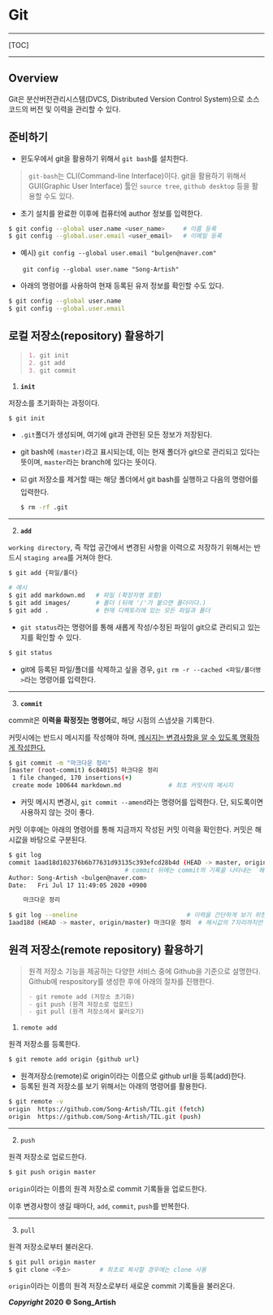 # Git

---

[TOC]

---



## Overview

Git은 분산버전관리시스템(DVCS, Distributed Version Control System)으로 소스코드의 버전 및 이력을 관리할 수 있다.



## 준비하기

- 윈도우에서 git을 활용하기 위해서 `git bash`를 설치한다.

> `git-bash`는 CLI(Command-line Interface)이다. git을 활용하기 위해서 GUI(Graphic User Interface) 툴인 `source tree`, `github desktop` 등을 활용할 수도 있다.

- 초기 설치를 완료한 이후에 컴퓨터에 author 정보를 입력한다.

```bash
$ git config --global user.name <user_name>		# 이름 등록
$ git config --global.user.email <user_email>	# 이메일 등록
```

- 예시) `git config --global user.email "bulgen@naver.com"`

  ​		 `git config --global user.name "Song-Artish"`

- 아래의 명령어를 사용하여 현재 등록된 유저 정보를 확인할 수도 있다.

```bash
$ git config --global user.name
$ git config --global.user.email
```



## 로컬 저장소(repository) 활용하기

> ```markdown
> 1. git init
> 2. git add
> 3. git commit
> ```

1. **`init`**

저장소를 초기화하는 과정이다.

```bash
$ git init
```

- `.git`폴더가 생성되며, 여기에 git과 관련된 모든 정보가 저장된다.

- git bash에 `(master)`라고 표시되는데, 이는 현재 폴더가 git으로 관리되고 있다는 뜻이며, `master`라는 branch에 있다는 뜻이다.

- :ballot_box_with_check: git 저장소를 제거할 때는 해당 폴더에서 git bash를 실행하고 다음의 명령어를 입력한다.

  ```bash
  $ rm -rf .git
  ```

---

2. **`add`** 

`working directory`, 즉 작업 공간에서 변경된 사항을 이력으로 저장하기 위해서는 반드시 `staging area`를 거쳐야 한다.

```bash
$ git add {파일/폴더}
```

```bash
# 예시
$ git add markdown.md   # 파일 (확장자명 포함)
$ git add images/       # 폴더 (뒤에 '/'가 붙으면 폴더이다.)
$ git add .			    # 현재 디렉토리에 있는 모든 파일과 폴더
```

- `git status`라는 명령어를 통해 새롭게 작성/수정된 파일이 git으로 관리되고 있는지를 확인할 수 있다.

``` bash
$ git status
```

- git에 등록된 파일/폴더를 삭제하고 싶을 경우, `git rm -r --cached <파일/폴더명>`라는 명령어를 입력한다.

---

3. **`commit`**

commit은 **이력을 확정짓는 명령어**로, 해당 시점의 스냅샷을 기록한다.

커밋시에는 반드시 메시지를 작성해야 하며, <u>메시지는 변경사항을 알 수 있도록 명확하게 작성한다.</u>

```bash
$ git commit -m "마크다운 정리"
[master (root-commit) 6c84015] 마크다운 정리
 1 file changed, 170 insertions(+)
 create mode 100644 markdown.md				# 최초 커밋시의 메시지
```

- 커밋 메시지 변경시, `git commit --amend`라는 명령어를 입력한다. 단, 되도록이면 사용하지 않는 것이 좋다.

커밋 이후에는 아래의 명령어를 통해 지금까지 작성된 커밋 이력을 확인한다. 커밋은 해시값을 바탕으로 구분된다.

```bash
$ git log
commit 1aad18d102376b6b77631d93135c393efcd28b4d (HEAD -> master, origin/master)
								# commit 뒤에는 commit의 기록을 나타내는 `해시값`
Author: Song-Artish <bulgen@naver.com>
Date:   Fri Jul 17 11:49:05 2020 +0900

    마크다운 정리
    
$ git log --oneline							     # 이력을 간단하게 보기 위한 명령어
1aad18d (HEAD -> master, origin/master) 마크다운 정리	 # 해시값의 7자리까지만 나타냄
```



## 원격 저장소(remote repository) 활용하기

> 원격 저장소 기능을 제공하는 다양한 서비스 중에 Github을 기준으로 설명한다. Github에 respository를 생성한 후에 아래의 절차를 진행한다.
>
> ```markdown
> - git remote add (저장소 초기화)
> - git push (원격 저장소로 업로드)
> - git pull (원격 저장소에서 불러오기)
> ```

1. `remote add`

원격 저장소를 등록한다.

```bash
$ git remote add origin {github url}
```

- 원격저장소(remote)로 origin이라는 이름으로 github url을 등록(add)한다.
- 등록된 원격 저장소를 보기 위해서는 아래의 명령어를 활용한다.

```bash
$ git remote -v
origin  https://github.com/Song-Artish/TIL.git (fetch)
origin  https://github.com/Song-Artish/TIL.git (push)
```

---

2. `push`

원격 저장소로 업로드한다.

```bash
$ git push origin master
```

`origin`이라는 이름의 원격 저장소로 commit 기록들을 업로드한다.

이후 변경사항이 생길 때마다, `add`, `commit`, `push`를 반복한다.

---

3. `pull`

원격 저장소로부터 불러온다.

```bash
$ git pull origin master
$ git clone <주소>		# 최초로 복사할 경우에는 clone 사용
```

`origin`이라는 이름의 원격 저장소로부터 새로운 commit 기록들을 불러온다.



***Copyright* 2020 © Song_Artish**